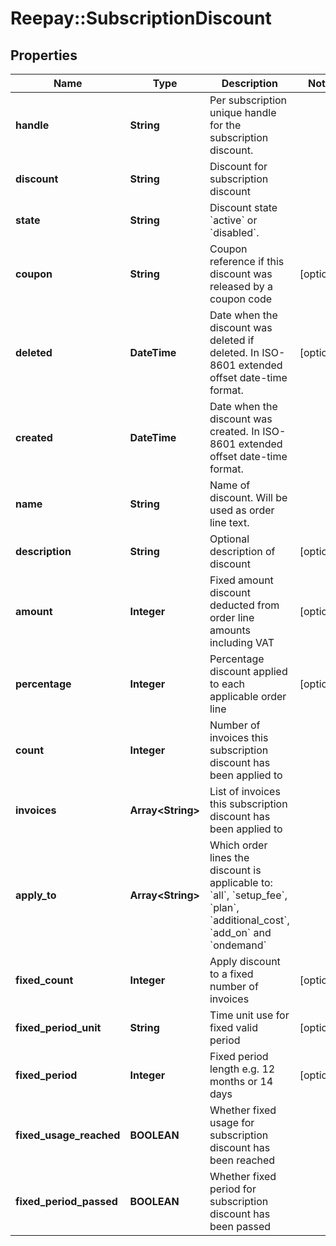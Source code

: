 # Reepay::SubscriptionDiscount

## Properties
Name | Type | Description | Notes
------------ | ------------- | ------------- | -------------
**handle** | **String** | Per subscription unique handle for the subscription discount. | 
**discount** | **String** | Discount for subscription discount | 
**state** | **String** | Discount state &#x60;active&#x60; or &#x60;disabled&#x60;. | 
**coupon** | **String** | Coupon reference if this discount was released by a coupon code | [optional] 
**deleted** | **DateTime** | Date when the discount was deleted if deleted. In ISO-8601 extended offset date-time format. | [optional] 
**created** | **DateTime** | Date when the discount was created. In ISO-8601 extended offset date-time format. | 
**name** | **String** | Name of discount. Will be used as order line text. | 
**description** | **String** | Optional description of discount | [optional] 
**amount** | **Integer** | Fixed amount discount deducted from order line amounts including VAT | [optional] 
**percentage** | **Integer** | Percentage discount applied to each applicable order line | [optional] 
**count** | **Integer** | Number of invoices this subscription discount has been applied to | 
**invoices** | **Array&lt;String&gt;** | List of invoices this subscription discount has been applied to | 
**apply_to** | **Array&lt;String&gt;** | Which order lines the discount is applicable to: &#x60;all&#x60;, &#x60;setup_fee&#x60;, &#x60;plan&#x60;, &#x60;additional_cost&#x60;, &#x60;add_on&#x60; and &#x60;ondemand&#x60; | 
**fixed_count** | **Integer** | Apply discount to a fixed number of invoices | [optional] 
**fixed_period_unit** | **String** | Time unit use for fixed valid period | [optional] 
**fixed_period** | **Integer** | Fixed period length e.g. 12 months or 14 days | [optional] 
**fixed_usage_reached** | **BOOLEAN** | Whether fixed usage for subscription discount has been reached | 
**fixed_period_passed** | **BOOLEAN** | Whether fixed period for subscription discount has been passed | 


